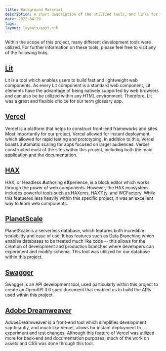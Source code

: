 ```yaml
---
title: Background Material
description: A short description of the utilized tools, and links for further exploration.
date: 2022-04-29
tags:
layout: layouts/post.njk
---
```


Within the scope of this project, many different development tools were utilized. For further information on these tools, please feel free to visit any of the following links.

## [Lit](https://lit.dev/)
Lit is a tool which enables users to build fast and lightweight web components. As every Lit component is a standard web component, Lit elements have the advantage of being natively supported by web browsers and can also be be utilized within any HTML environment. Therefore, Lit was a great and flexible choice for our term glossary app.

## [Vercel](https://vercel.com)
Vercel is a platform that helps to construct front-end frameworks and sites. Most importantly for our project, Vercel allowed for instant deployment, which allowed for rapid testing and prototyping. In addition to this, Vercel boasts automatic scaling for apps focused on larger audiences. Vercel constructed most of the sites within this project, including both the main application and the documentation.

## [HAX](https://haxtheweb.org/haxcms-1)
HAX, or **H**eadless **A**uthoring e**X**perience, is a block editor which works through the power of web components. However, the HAX ecosystem includes powerful tools such as HAXcms, HAX11ty, and WCFactory. While this featuered less heavily within this specific project, it was an excellent way to learn web components.

## [PlanetScale](https://planetscale.com/)
PlanetScale is a serverless database, which features both incredible scalability and ease of use. It has features such as Data Branching which enables databases to be treated much like code -- this allows for the creation of development and production branches where developers can experiment and modify schema. This tool was utilized for our database within this project.

## [Swagger](https://swagger.io/)
Swagger is an API development tool, used particularly within this project to create an OpenAPI 3.0 spec document that enabled us to build the APIs used within this project.

## [Adobe Dreamweaver](https://www.adobe.com/products/dreamweaver.html)
AdobeDreamweaver is a front-end tool which simplifies development signficantly, and much like Vercel, allows for instant deployment to experiment and test changes. Although this feature of Vercel was utilized more for back-end and documentation purposes, much of the work on assets and CSS was done through this tool.

